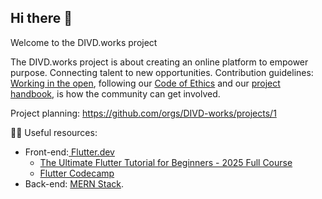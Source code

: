 ## Hi there 👋

Welcome to the DIVD.works project

The DIVD.works project is about creating an online platform to empower purpose. Connecting talent to new opportunities.
Contribution guidelines: [Working in the open](https://news.victorgevers.com/working-in-the-open-c7517a513c07), following our [Code of Ethics](https://docs.google.com/document/d/1egKSxMCJv-G7pxNGPC2hmB24m_iIM-hc1sQe97ZvGbM/edit?usp=sharing) and our [project handbook](https://divd-works.slack.com/docs/T02SDRK1LAZ/F08DK1SBX60), is how the community can get involved.

Project planning: https://github.com/orgs/DIVD-works/projects/1 

👩‍💻 Useful resources: 
 - Front-end:[ Flutter.dev](https://fluttter.dev)
     - [The Ultimate Flutter Tutorial for Beginners - 2025 Full Course](https://www.youtube.com/watch?v=3kaGC_DrUnw)
     - [Flutter Codecamp](https://www.youtube.com/watch?v=VPvVD8t02U8)
  - Back-end: [MERN Stack](https://www.youtube.com/watch?v=CvCiNeLnZ00).
